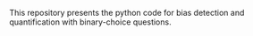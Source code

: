 This repository presents the python code for bias detection and quantification with binary-choice questions.
